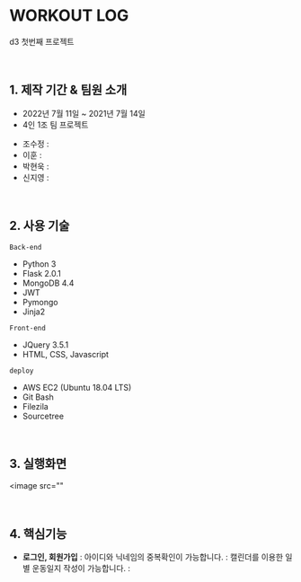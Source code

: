 # WORKOUT LOG
d3 첫번째 프로젝트

<br>

## 1. 제작 기간 & 팀원 소개
- 2022년 7월 11일 ~ 2021년 7월 14일
- 4인 1조 팀 프로젝트
+ 조수정 :
+ 이훈 :
+ 박현욱 :
+ 신지영 :

<br>

## 2. 사용 기술
`Back-end`
- Python 3
- Flask 2.0.1
- MongoDB 4.4
- JWT
- Pymongo
- Jinja2

`Front-end`
- JQuery 3.5.1
- HTML, CSS, Javascript

`deploy`
- AWS EC2 (Ubuntu 18.04 LTS)
- Git Bash
- Filezila
- Sourcetree

<br>

## 3. 실행화면
<image src=""

<br>

## 4. 핵심기능

+ **로그인, 회원가입**
: 아이디와 닉네임의 중복확인이 가능합니다.
: 캘린더를 이용한 일별 운동일지 작성이 가능합니다.
: 


<br>
